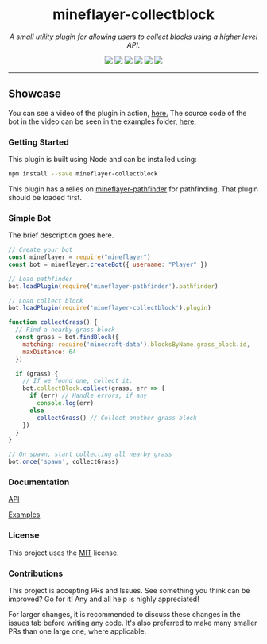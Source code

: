 <h1 align="center">mineflayer-collectblock</h1>
<p align="center"><i>A small utility plugin for allowing users to collect blocks using a higher level API.</i></p>

<p align="center">
  <img src="https://github.com/TheDudeFromCI/mineflayer-collectblock/workflows/Build/badge.svg" />
  <img src="https://img.shields.io/npm/v/mineflayer-collectblock" />
  <img src="https://img.shields.io/github/repo-size/TheDudeFromCI/mineflayer-collectblock" />
  <img src="https://img.shields.io/npm/dm/mineflayer-collectblock" />
  <img src="https://img.shields.io/github/contributors/TheDudeFromCI/mineflayer-collectblock" />
  <img src="https://img.shields.io/github/license/TheDudeFromCI/mineflayer-collectblock" />
</p>

---

## Showcase

You can see a video of the plugin in action, [here.](https://youtu.be/5T_rcCnNnf4)
The source code of the bot in the video can be seen in the examples folder, [here.](https://github.com/TheDudeFromCI/mineflayer-collectblock/blob/master/examples/collector.js)

### Getting Started

This plugin is built using Node and can be installed using:
```bash
npm install --save mineflayer-collectblock
```

This plugin has a relies on [mineflayer-pathfinder](https://github.com/Karang/mineflayer-pathfinder) for pathfinding. That plugin should be loaded first.

### Simple Bot

The brief description goes here.

```js
// Create your bot
const mineflayer = require("mineflayer")
const bot = mineflayer.createBot({ username: "Player" })

// Load pathfinder
bot.loadPlugin(require('mineflayer-pathfinder').pathfinder)

// Load collect block
bot.loadPlugin(require('mineflayer-collectblock').plugin)

function collectGrass() {
  // Find a nearby grass block
  const grass = bot.findBlock({
    matching: require('minecraft-data').blocksByName.grass_block.id,
    maxDistance: 64
  })

  if (grass) {
    // If we found one, collect it.
    bot.collectBlock.collect(grass, err => {
      if (err) // Handle errors, if any
        console.log(err)
      else
        collectGrass() // Collect another grass block
    })
  }
}

// On spawn, start collecting all nearby grass
bot.once('spawn', collectGrass)
```

### Documentation

[API](https://github.com/TheDudeFromCI/mineflayer-collectblock/blob/master/docs/api.md)

[Examples](https://github.com/TheDudeFromCI/mineflayer-collectblock/tree/master/examples)

### License

This project uses the [MIT](https://github.com/TheDudeFromCI/mineflayer-collectblock/blob/master/LICENSE) license.

### Contributions

This project is accepting PRs and Issues. See something you think can be improved? Go for it! Any and all help is highly appreciated!

For larger changes, it is recommended to discuss these changes in the issues tab before writing any code. It's also preferred to make many smaller PRs than one large one, where applicable.
